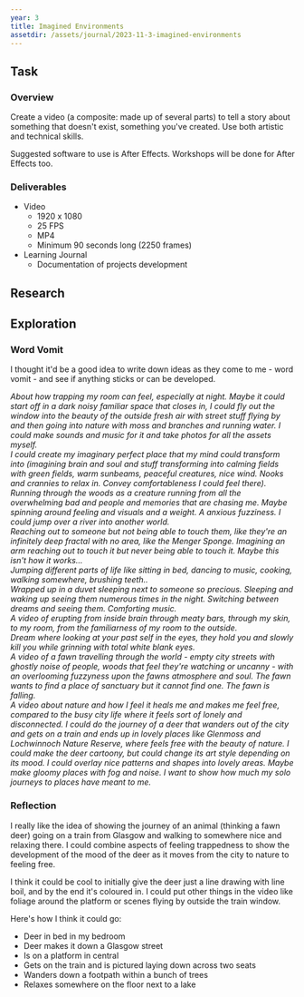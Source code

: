```yaml
---
year: 3
title: Imagined Environments
assetdir: /assets/journal/2023-11-3-imagined-environments
---
```


## Task

### Overview

Create a video (a composite: made up of several parts) to tell a story about something that doesn't exist, something you've created. Use both artistic and technical skills.

Suggested software to use is After Effects. Workshops will be done for After Effects too.

### Deliverables

* Video
    * 1920 x 1080
    * 25 FPS
    * MP4
    * Minimum 90 seconds long (2250 frames)
* Learning Journal
    * Documentation of projects development

## Research

## Exploration

### Word Vomit

I thought it'd be a good idea to write down ideas as they come to me - word vomit - and see if anything sticks or can be developed.

<div class="row row-gap-3">
    <div class="col-6">
        <i>
            About how trapping my room can feel, especially at night. Maybe it could start off in a dark noisy familiar space that closes in, I could fly out the window into the beauty of the outside fresh air with street stuff flying by and then going into nature with moss and branches and running water. I could make sounds and music for it and take photos for all the assets myself.
        </i>
    </div>
    <div class="col-6">
        <i>
            I could create my imaginary perfect place that my mind could transform into (imagining brain and soul and stuff transforming into calming fields with green fields, warm sunbeams, peaceful creatures, nice wind. Nooks and crannies to relax in. Convey comfortableness I could feel there).
        </i>
    </div>
    <div class="col-6">
        <i>
            Running through the woods as a creature running from all the overwhelming bad and people and memories that are chasing me. Maybe spinning around feeling and visuals and a weight. A anxious fuzziness. I could jump over a river into another world. 
        </i>
    </div>
    <div class="col-6">
        <i>
            Reaching out to someone but not being able to touch them, like they're an infinitely deep fractal with no area, like the Menger Sponge. Imagining an arm reaching out to touch it but never being able to touch it. Maybe this isn't how it works...
        </i>
    </div>
    <div class="col-6">
        <i>
            Jumping different parts of life like sitting in bed, dancing to music, cooking, walking somewhere, brushing teeth..
        </i>
    </div>
    <div class="col-6">
        <i>
            Wrapped up in a duvet sleeping next to someone so precious. Sleeping and waking up seeing them numerous times in the night. Switching between dreams and seeing them. Comforting music.
        </i>
    </div>
    <div class="col-6">
        <i>
            A video of erupting from inside brain through meaty bars, through my skin, to my room, from the familiarness of my room to the outside.
        </i>
    </div>
    <div class="col-6">
        <i>
            Dream where looking at your past self in the eyes, they hold you and slowly kill you while grinning with total white blank eyes.
        </i>
    </div>
    <div class="col-6">
        <i>
            A video of a fawn travelling through the world - empty city streets with ghostly noise of people, woods that feel they're watching or uncanny - with an overlooming fuzzyness upon the fawns atmosphere and soul. The fawn wants to find a place of sanctuary but it cannot find one. The fawn is falling. 
        </i>
    </div>
    <div class="col-6">
        <i>
            A video about nature and how I feel it heals me and makes me feel free, compared to the busy city life where it feels sort of lonely and disconnected. I could do the journey of a deer that wanders out of the city and gets on a train and ends up in lovely places like Glenmoss and Lochwinnoch Nature Reserve, where feels free with the beauty of nature. I could make the deer cartoony, but could change its art style depending on its mood. I could overlay nice patterns and shapes into lovely areas. Maybe make gloomy places with fog and noise. I want to show how much my solo journeys to places have meant to me.
        </i>
    </div>
</div>

### Reflection

I really like the idea of showing the journey of an animal (thinking a fawn deer) going on a train from Glasgow and walking to somewhere nice and relaxing there. I could combine aspects of feeling trappedness to show the development of the mood of the deer as it moves from the city to nature to feeling free.

I think it could be cool to initially give the deer just a line drawing with line boil, and by the end it's coloured in. I could put other things in the video like foliage around the platform or scenes flying by outside the train window.

Here's how I think it could go:
* Deer in bed in my bedroom
* Deer makes it down a Glasgow street
* Is on a platform in central
* Gets on the train and is pictured laying down across two seats
* Wanders down a footpath within a bunch of trees
* Relaxes somewhere on the floor next to a lake